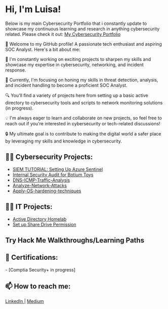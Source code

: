 <h1>Hi, I'm Luisa!</h1>

Below is my main Cybersecurity Portfolio that i constantly update to  showcase my continuous learning and research in anything cybersecurity related.
Please check it out: [My Cybersecurity Portfolio](https://sore-okapi-d26.notion.site/a6d9d51512634e9b91f7db2bee0053ba?v=19f282cdd68b803a9e53000ceb5bd16e&pvs=4)

👋 Welcome to my GitHub profile! 
A passionate tech enthusiast and aspiring SOC Analyst. Here's a bit about me:

🚀 I'm constantly working on exciting projects to sharpen my skills and showcase my expertise in cybersecurity, networking, and incident response.

💼 Currently, I'm focusing on honing my skills in threat detection, analysis, and incident handling to become a proficient SOC Analyst.

🔍 You'll find a variety of projects here from setting up a basic active directory to cybersecurity tools and scripts to network monitoring solutions (in progress).

💡 I'm always eager to learn and collaborate on new projects, so feel free to reach out if you're interested in cybersecurity or tech-related discussions!

🔒 My ultimate goal is to contribute to making the digital world a safer place by leveraging my skills and knowledge in cybersecurity.

<h2>👩‍💻 Cybersecurity Projects:</h2>

 - [SIEM TUTORIAL: Setting Up Azure Sentinel ](https://medium.com/@luisam16/siem-tutorial-settting-up-azure-sentinel-bc63a61f2822)
 - [Internal Security Audit for Botium Toys](https://github.com/mlr16/Cybersecurity-Portfolio)
- [ DNS-ICMP-Traffic-Analysis ](https://github.com/mlr16/DNS-ICMP-Traffic-Analysis)
- [ Analyze-Network-Attacks ](https://github.com/mlr16/Analyze-network-attacks) 
- [ Apply-OS-hardening-techniques](https://github.com/mlr16/Apply-OS-hardening-techniques)
  
<h2>👩‍💻 IT Projects:</h2>

- [Active Directory Homelab](https://github.com/mlr16/ActiveDirectoryLab)
- [Set up Share Drive Permission](https://medium.com/@luisam16/set-up-share-drive-permissions-47d9e39c2e81)

<h2> Try Hack Me Walkthroughs/Learning Paths </h2>


<h2> 📄 Certifications:</h2>
- [Comptia Security+ in progress]
<h2>📫 How to reach me:</h2>


<a href="https://www.linkedin.com/in/luisa-mercer/">LinkedIn </a> | <a href="https://medium.com/@luisam16">Medium </a> 


